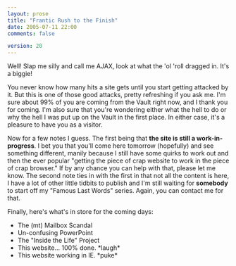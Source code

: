```yaml
---
layout: prose
title: "Frantic Rush to the Finish"
date: 2005-07-11 22:00
comments: false

version: 20
---
```


Well! Slap me silly and call me AJAX, look at what the 'ol 'roll dragged in. It's a biggie!

You never know how many hits a site gets until you start getting attacked by it. But this is one of those good attacks, pretty refreshing if you ask me. I'm sure about 99% of you are coming from the Vault right now, and I thank you for coming. I'm also sure that you're wondering either what the hell to do or why the hell I was put up on the Vault in the first place. In either case, it's a pleasure to have you as a visitor.

Now for a few notes I guess. The first being that **the site is still a work-in-progress**. I bet you that you'll come here tomorrow (hopefully) and see something different, manily because I still have some quirks to work out and then the ever popular "getting the piece of crap website to work in the piece of crap browser." If by any chance you can help with that, please let me know. The second note ties in with the first in that not all the content is here, I have a lot of other little tidbits to publish and I'm still waiting for **somebody** to start off my "Famous Last Words" series. Again, you can contact me for that.

Finally, here's what's in store for the coming days:

*   The (mt) Mailbox Scandal
*   Un-confusing PowerPoint
*   The "Inside the Life" Project
*   This website... 100% done. \*laugh\*
*   This website working in IE. \*puke\*
